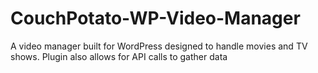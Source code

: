 # CouchPotato-WP-Video-Manager
A video manager built for WordPress designed to handle movies and TV shows. Plugin also allows for API calls to gather data
